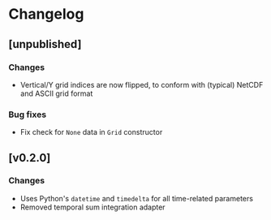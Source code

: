 # Changelog

## [unpublished]

### Changes

* Vertical/Y grid indices are now flipped, to conform with (typical) NetCDF and ASCII grid format

### Bug fixes

* Fix check for `None` data in `Grid` constructor

## [v0.2.0]

### Changes

* Uses Python's `datetime` and `timedelta` for all time-related parameters
* Removed temporal sum integration adapter
